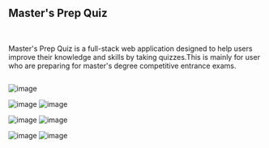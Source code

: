 <h2>Master's Prep Quiz</h2>
<br>
<p>Master's Prep Quiz is a full-stack web application designed to help users improve their knowledge and skills by taking quizzes.This is mainly for user who are preparing for master's degree competitive entrance exams. </p>
<img src="">

![image](https://github.com/user-attachments/assets/d9816836-6a85-4710-811f-7bd97e0232ab)


![image](https://github.com/user-attachments/assets/a741ad7f-cecb-48e2-94f8-bd362f1df751)
![image](https://github.com/user-attachments/assets/048d9db8-cc32-4f2e-b943-f31d3b89f8f3)

![image](https://github.com/user-attachments/assets/b8ef0f2a-a17a-45a8-b66b-3f8f4c436599)
![image](https://github.com/user-attachments/assets/cfef8ef2-acb7-4e5f-9962-e0f5ac93e978)

![image](https://github.com/user-attachments/assets/fa0a7045-c9d6-4bbb-8d9f-44444fe8d087)
![image](https://github.com/user-attachments/assets/d9b97000-055b-4e3a-9691-6e78000b4f84)

